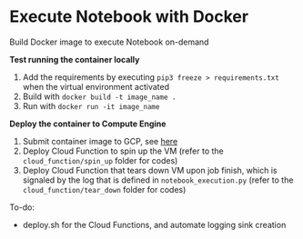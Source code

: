 # Execute Notebook with Docker
Build Docker image to execute Notebook on-demand

<b>Test running the container locally</b>
1. Add the requirements by executing ```pip3 freeze > requirements.txt``` when the virtual environment activated
2. Build with ```docker build -t image_name .```
3. Run with ```docker run -it image_name```

<b>Deploy the container to Compute Engine</b>
1. Submit container image to GCP, see <a href="https://cloud.google.com/build/docs/building/build-containers#use-dockerfile">here</a>
2. Deploy Cloud Function to spin up the VM (refer to the ```cloud_function/spin_up``` folder for codes)
3. Deploy Cloud Function that tears down VM upon job finish, which is signaled by the log that is defined in ```notebook_execution.py``` (refer to the ```cloud_function/tear_down``` folder for codes)

To-do:
- deploy.sh for the Cloud Functions, and automate logging sink creation
